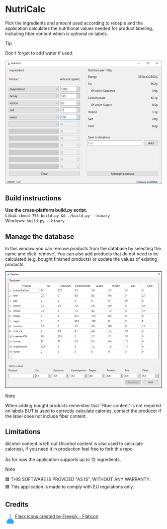 # NutriCalc
Pick the ingredients and amount used according to recepie and the application calculates the nutritional values needed for product labeling, including fiber content which is optional on labels.
> [!TIP]
> Don't forget to add water if used.

![Screenshot](https://github.com/kiwipy/nutricalc/blob/main/docs/main_window.png)<br>

## Build instructions
**Use the cross-platform build.py script.**<br>
Linux: `chmod 755 build.py && ./build.py --binary`<br>
Windows: `build.py --binary`<br>

## Manage the database
In this window you can remove products from the database by selecting the name and click 'remove'. You can also add products that do not need to be calculated (e.g. bought finished products) or update the values of existing products.

![Screenshot](https://github.com/kiwipy/nutricalc/blob/main/docs/db_window.png)<br>

> [!NOTE]
> When adding bought products remember that 'Fiber content' is not required on labels BUT is used to correctly calculate calories, contact the producer if the label does not include fiber content.

## Limitations
Alcohol content is left out (Alcohol content is also used to calculate calories), if you need it in production feel free to fork this repo.<br><br>
As for now the application supports up to 12 ingredients.<br>

> [!NOTE]
> :blue_square: THIS SOFTWARE IS PROVIDED "AS IS", WITHOUT ANY WARRANTY.<br>
> :blue_square: This application is made to comply with EU regulations only.<br>

## Credits
<img align="left" src="https://github.com/kiwipy/nutricalc/blob/main/data/AppIcon.png" alt="AppIcon" width="32" height="32">
<a href="https://www.flaticon.com/free-icons/flask" title="flask icons">Flask icons created by Freepik - Flaticon</a>
